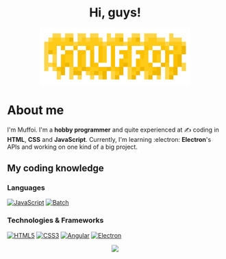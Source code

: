 <h1 align="center">Hi, guys!</h1>

<p align="center">
 <picture>
  <source media="(prefers-color-scheme: dark)" srcset="./images/logo.png">
  <source media="(prefers-color-scheme: light)" srcset="./images/logoLight.png">
  <img alt="My logo" src="./images/logo.png" width="70%">
 </picture>
</p>

# About me
I'm Muffoi. I'm a **hobby programmer** and quite experienced at ✍️ coding in **HTML**, **CSS** and **JavaScript**.
Currently, I'm learning :electron: **Electron**'s APIs and working on one kind of a big project.

## My coding knowledge

### Languages
[![JavaScript](https://img.shields.io/badge/javascript-black?style=for-the-badge&logo=javascript)](https://github.com/muffoi)
[![Batch](https://img.shields.io/badge/batch-black?style=for-the-badge&logo=gnu-bash)](https://github.com/muffoi)

### Technologies & Frameworks
[![HTML5](https://img.shields.io/badge/html5-black?style=for-the-badge&logo=html5)](https://github.com/muffoi)
[![CSS3](https://img.shields.io/badge/css3-black?style=for-the-badge&logo=css3&logoColor=blue)](https://github.com/muffoi)
[![Angular](https://img.shields.io/badge/angular-black?style=for-the-badge&logo=angular&logoColor=red)](https://github.com/muffoi)
[![Electron](https://img.shields.io/badge/electron-black?style=for-the-badge&logo=electron)](https://github.com/muffoi)

<p align="center">
  <a href="https://github.com/muffoi">
    <img src="https://komarev.com/ghpvc/?username=muffoi&color=yellow&style=for-the-badge" />
  </a>
</p>
